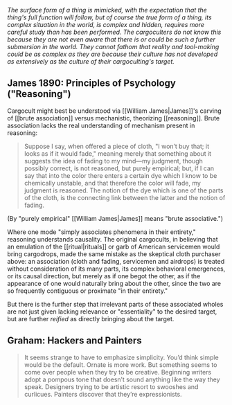 _The surface form of a thing is mimicked, with the expectation that the thing's full function will follow, but of course the true form of a thing, its complex situation in the world, is complex and hidden, requires more careful study than has been performed. The cargoculters do not know this because they are not even aware that there is or could be such a further submersion in the world. They cannot fathom that reality and tool-making could be as complex as they are because their culture has not developed as extensively as the culture of their cargoculting's target._

## James 1890: Principles of Psychology ("Reasoning")

Cargocult might best be understood via [[William James|James]]'s carving of [[brute association]] versus mechanistic, theorizing [[reasoning]]. Brute association lacks the real understanding of mechanism present in reasoning:

> Suppose I say, when offered a piece of cloth, "I won’t buy that; it looks as if it would fade," meaning merely that something about it suggests the idea of fading to my mind—my judgment, though possibly correct, is not reasoned, but purely empirical; but, if I can say that into the color there enters a certain dye which I know to be chemically unstable, and that therefore the color will fade, my judgment is reasoned. The notion of the dye which is one of the parts of the cloth, is the connecting link between the latter and the notion of fading.

(By "purely empirical" [[William James|James]] means "brute associative.")

Where one mode "simply associates phenomena in their entirety," reasoning understands causality. The original cargocults, in believing that an emulation of the [[ritual|rituals]] or garb of American servicemen would bring cargodrops, made the same mistake as the skeptical cloth purchaser above: an association (cloth and fading, servicemen and airdrops) is treated without consideration of its many parts, its complex behavioral emergences, or its causal direction, but merely as if one begot the other, as if the appearance of one would naturally bring about the other, since the two are so frequently contiguous or proximate "in their entirety." 

But there is the further step that irrelevant parts of these associated wholes are not just given lacking relevance or "essentiality" to the desired target, but are further _reified_ as directly bringing about the target.

## Graham: Hackers and Painters

> It seems strange to have to emphasize simplicity. You’d think simple would be the default. Ornate is more work. But something seems to come over people when they try to be creative. Beginning writers adopt a pompous tone that doesn’t sound anything like the way they speak. Designers trying to be artistic resort to swooshes and curlicues. Painters discover that they’re expressionists.

